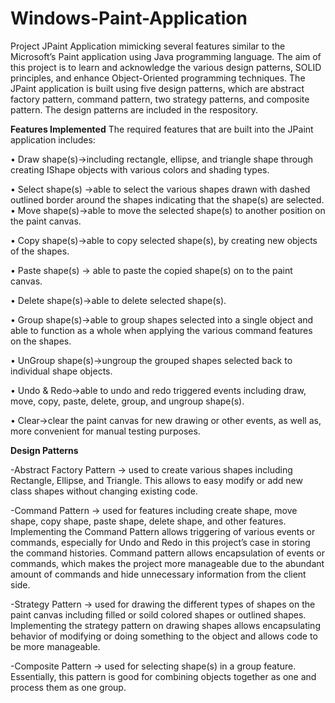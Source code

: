 # Windows-Paint-Application


Project JPaint Application mimicking several features similar to the Microsoft’s Paint application using Java programming language. 
The aim of this project is to learn and acknowledge the various design patterns, SOLID principles, and enhance Object-Oriented programming techniques. 
The JPaint application is built using five design patterns, which are abstract factory pattern, command pattern, two strategy patterns, and composite pattern.
The design patterns are included in the respository. 

**Features Implemented**
The required features that are built into the JPaint application includes:

• Draw shape(s)→including rectangle, ellipse, and triangle shape through creating IShape objects with various colors and shading types.

• Select shape(s) →able to select the various shapes drawn with dashed outlined border around the shapes indicating that the shape(s) are selected.
• Move shape(s)→able to move the selected shape(s) to another position on the paint canvas.

• Copy shape(s)→able to copy selected shape(s), by creating new objects of the shapes.

• Paste shape(s) → able to paste the copied shape(s) on to the paint canvas.

• Delete shape(s)→able to delete selected shape(s).

• Group shape(s)→able to group shapes selected into a single object and able to
function as a whole when applying the various command features on the shapes.

• UnGroup shape(s)→ungroup the grouped shapes selected back to individual shape
objects.

• Undo & Redo→able to undo and redo triggered events including draw, move, copy,
paste, delete, group, and ungroup shape(s).

• Clear→clear the paint canvas for new drawing or other events, as well as, more convenient for manual testing purposes.


**Design Patterns**

-Abstract Factory Pattern -> used to create various shapes including Rectangle, Ellipse, and Triangle. 
This allows to easy modify or add new class shapes without changing existing code. 

-Command Pattern -> used for features including create shape, move shape, copy shape, paste shape, delete shape, and other features. 
Implementing the Command Pattern allows triggering of various events or commands, especially for Undo and Redo in this project’s case in storing the command histories. 
Command pattern allows encapsulation of events or commands, which makes the project more manageable due to the abundant amount of commands and hide unnecessary information from the client side.

-Strategy Pattern -> used for drawing the different types of shapes on the paint canvas including filled or soild colored shapes or outlined shapes.
Implementing the strategy pattern on drawing shapes allows encapsulating behavior of modifying or doing something to the object and allows code to be more manageable.

-Composite Pattern -> used for selecting shape(s) in a group feature. Essentially, this pattern is good for combining objects together as one and process them as one group.


